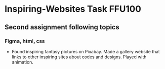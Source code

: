 # Inspiring-Websites Task FFU100

## Second assignment following topics

### Figma, html, css

* Found inspiring fantasy pictures on Pixabay. Made a gallery website that links to other inspiring sites about codes and designs.
  Played with animation. 

